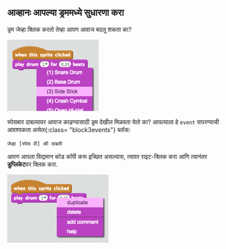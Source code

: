 ## आव्हानः आपल्या ड्रममध्ये सुधारणा करा

ड्रम जेव्हा क्लिक करतो तेव्हा आपण आवाज बदलू शकता का?

![स्क्रीनशॉट](images/band-drum-sound.png)

स्पेसबार दाबल्यावर आवाज काढण्यासाठी ड्रम देखील मिळवता येतो का? आपल्याला हे `event` वापरण्याची आवश्यकता असेल{:class= "block3events"} ब्लॉक:

```blocks3
जेव्हा [स्पेस वी] की दाबली
```

आपण आपला विद्यमान कोड कॉपी करू इच्छित असल्यास, त्यावर राइट-क्लिक करा आणि त्यानंतर **डुप्लिकेट**वर क्लिक करा.

![स्क्रीनशॉट](images/band-duplicate-code.png)